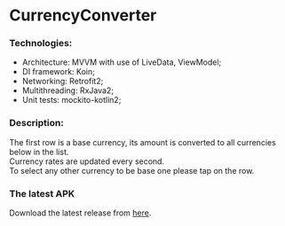 # CurrencyConverter

### Technologies:
- Architecture: MVVM with use of LiveData, ViewModel;
- DI framework: Koin;
- Networking: Retrofit2;
- Multithreading: RxJava2;
- Unit tests: mockito-kotlin2;

### Description:
The first row is a base currency, its amount is converted to all currencies below in the list.\
Currency rates are updated every second.\
To select any other currency to be base one please tap on the row.

### The latest APK
Download the latest release from [here](https://github.com/chris-dr/CurrencyConverter/releases).
